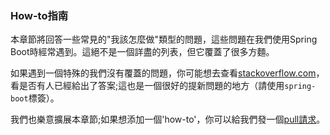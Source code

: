 ### How-to指南

本章節將回答一些常見的"我該怎麼做"類型的問題，這些問題在我們使用Spring Boot時經常遇到。這絕不是一個詳盡的列表，但它覆蓋了很多方麵。

如果遇到一個特殊的我們沒有覆蓋的問題，你可能想去查看[stackoverflow.com](http://stackoverflow.com/tags/spring-boot)，看是否有人已經給出了答案;這也是一個很好的提新問題的地方（請使用`spring-boot`標簽）。

我們也樂意擴展本章節;如果想添加一個'how-to'，你可以給我們發一個[pull請求](http://github.com/spring-projects/spring-boot/tree/master)。
